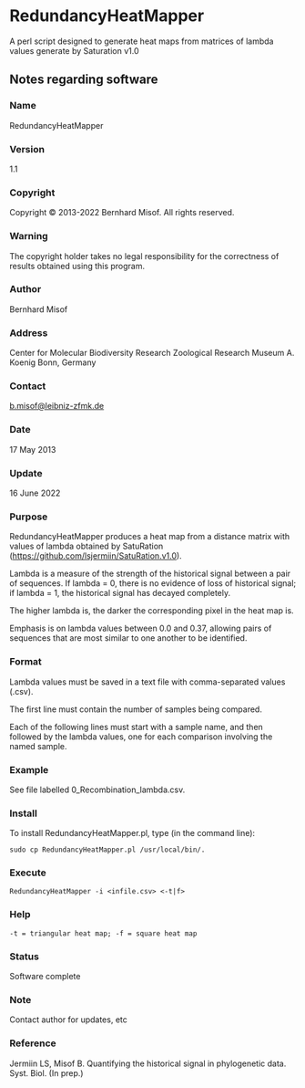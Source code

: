 # RedundancyHeatMapper
A perl script designed to generate heat maps from matrices of lambda values generate by Saturation v1.0

## Notes regarding software

### Name        
RedundancyHeatMapper

### Version     
1.1

### Copyright   
Copyright © 2013-2022 Bernhard Misof. All rights reserved.

### Warning    
The copyright holder takes no legal responsibility for the correctness of results obtained using this program.

### Author      
Bernhard Misof

### Address     
Center for Molecular Biodiversity Research
Zoological Research Museum A. Koenig
Bonn, Germany

### Contact     
b.misof@leibniz-zfmk.de

### Date       
17 May 2013

### Update      
16 June 2022

### Purpose     
RedundancyHeatMapper produces a heat map from a distance matrix with values of lambda obtained by SatuRation (https://github.com/lsjermiin/SatuRation.v1.0).
            
Lambda is a measure of the strength of the historical signal between a pair of sequences. If lambda = 0, there is no evidence of loss of historical signal; 
if lambda = 1, the historical signal has decayed completely.
            
The higher lambda is, the darker the corresponding pixel in the heat map is.

Emphasis is on lambda values between 0.0 and 0.37, allowing pairs of sequences that are most similar to one another to be identified.
            
### Format      
Lambda values must be saved in a text file with comma-separated values (.csv).

The first line must contain the number of samples being compared. 

Each of the following lines must start with a sample name, and then followed by the lambda values, one for each comparison involving the named sample.
 
### Example     
See file labelled 0_Recombination_lambda.csv.

### Install     
To install RedundancyHeatMapper.pl, type (in the command line):

    sudo cp RedundancyHeatMapper.pl /usr/local/bin/. 

### Execute     
    RedundancyHeatMapper -i <infile.csv> <-t|f>

### Help        
    -t = triangular heat map; -f = square heat map

### Status      
Software complete

### Note        
Contact author for updates, etc

### Reference   
Jermiin LS, Misof B. Quantifying the historical signal in phylogenetic data. Syst. Biol. (In prep.)
